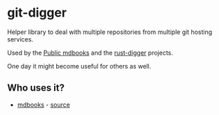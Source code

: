 # git-digger

Helper library to deal with multiple repositories from multiple git hosting services.

Used by the [Public mdbooks](https://mdbooks.code-maven.com/) and the [rust-digger](https://rust-digger.code-maven.com/) projects.

One day it might become useful for others as well.

## Who uses it?

* [mdbooks](https://mdbooks.code-maven.com/) - [source](https://github.com/szabgab/mdbooks.code-maven.com)
